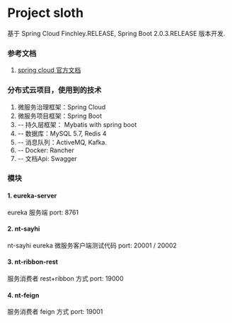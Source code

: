# Project sloth

基于 Spring Cloud Finchley.RELEASE, Spring Boot 2.0.3.RELEASE 版本开发.

### 参考文档

1. [spring cloud 官方文档](http://cloud.spring.io/spring-cloud-static/Finchley.RELEASE/single/spring-cloud.html)

### 分布式云项目，使用到的技术

1. 微服务治理框架：Spring Cloud
2. 微服务项目框架：Spring Boot
3. -- 持久层框架： Mybatis with spring boot
4. -- 数据库：MySQL 5.7, Redis 4
5. -- 消息队列：ActiveMQ, Kafka.
6. -- Docker: Rancher  
7. -- 文档Api: Swagger

### 模块

#### 1. eureka-server
eureka 服务端
port: 8761

#### 2. nt-sayhi
nt-sayhi eureka 微服务客户端测试代码
port: 20001 / 20002

#### 3. nt-ribbon-rest
服务消费者 rest+ribbon 方式
port: 19000

#### 4. nt-feign
服务消费者 feign 方式
port: 19001
